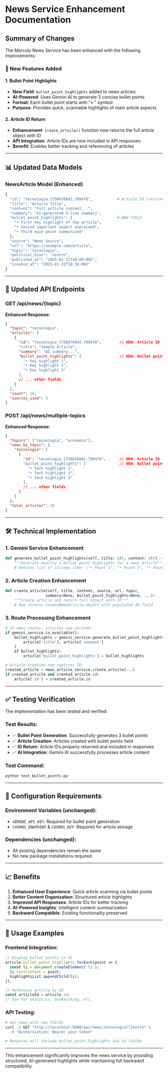 # News Service Enhancement Documentation

## Summary of Changes

The Merculy News Service has been enhanced with the following improvements:

### 🎯 New Features Added

#### 1. Bullet Point Highlights
- **New Field**: `bullet_point_highlights` added to news articles
- **AI-Powered**: Uses Gemini AI to generate 3 concise bullet points
- **Format**: Each bullet point starts with "• " symbol
- **Purpose**: Provides quick, scannable highlights of main article aspects

#### 2. Article ID Return
- **Enhancement**: `create_article()` function now returns the full article object with ID
- **API Integration**: Article IDs are now included in API responses
- **Benefit**: Enables better tracking and referencing of articles

---

## 📊 Updated Data Models

### NewsArticle Model (Enhanced)
```python
{
  "id": "tecnologia_1756676842.709478",           # Article ID (returned after creation)
  "title": "Article Title",
  "content": "Full article content...",
  "summary": "AI-generated 3-line summary",
  "bullet_point_highlights": [                    # NEW FIELD
    "• First key highlight of the article",
    "• Second important aspect explained",
    "• Third main point summarized"
  ],
  "source": "News Source",
  "url": "https://example.com/article",
  "topic": "tecnologia",
  "political_bias": "centro",
  "published_at": "2025-01-31T10:00:00Z",
  "created_at": "2025-01-31T10:30:00Z"
}
```

---

## 🔄 Updated API Endpoints

### GET /api/news/{topic}
**Enhanced Response**:
```json
{
  "topic": "tecnologia",
  "articles": [
    {
      "id": "tecnologia_1756676842.709478",        // NEW: Article ID
      "title": "Sample Article",
      "summary": "AI summary...",
      "bullet_point_highlights": [                 // NEW: Bullet points
        "• Key highlight 1",
        "• Key highlight 2", 
        "• Key highlight 3"
      ],
      // ... other fields
    }
  ],
  "count": 10,
  "sources_used": 3
}
```

### POST /api/news/multiple-topics
**Enhanced Response**:
```json
{
  "topics": ["tecnologia", "economia"],
  "news_by_topic": {
    "tecnologia": [
      {
        "id": "tecnologia_1756676842.709478",      // NEW: Article ID
        "bullet_point_highlights": [               // NEW: Bullet points
          "• Tech highlight 1",
          "• Tech highlight 2",
          "• Tech highlight 3"
        ],
        // ... other fields
      }
    ]
  },
  "total_articles": 20
}
```

---

## 🛠️ Technical Implementation

### 1. Gemini Service Enhancement
```python
def generate_bullet_point_highlights(self, title: str, content: str) -> List[str]:
    """Generate exactly 3 bullet point highlights for a news article"""
    # Returns list of strings like: ["• Point 1", "• Point 2", "• Point 3"]
```

### 2. Article Creation Enhancement
```python
def create_article(self, title, content, source, url, topic, 
                  summary=None, bullet_point_highlights=None, ...):
    """Create article and return full object with ID"""
    # Now returns CosmosNewsArticle object with populated ID field
```

### 3. Route Processing Enhancement
```python
# In news routes, articles now include:
if gemini_service.is_available():
    bullet_highlights = gemini_service.generate_bullet_point_highlights(
        article['title'], article['content']
    )
    if bullet_highlights:
        article['bullet_point_highlights'] = bullet_highlights

# Article creation now captures ID:
created_article = news_article_service.create_article(...)
if created_article and created_article.id:
    article['id'] = created_article.id
```

---

## ✅ Testing Verification

The implementation has been tested and verified:

### Test Results:
- ✅ **Bullet Point Generation**: Successfully generates 3 bullet points
- ✅ **Article Creation**: Articles created with bullet points field
- ✅ **ID Return**: Article IDs properly returned and included in responses
- ✅ **AI Integration**: Gemini AI successfully processes article content

### Test Command:
```bash
python test_bullet_points.py
```

---

## 🔧 Configuration Requirements

### Environment Variables (unchanged):
- `GEMINI_API_KEY`: Required for bullet point generation
- `COSMOS_ENDPOINT` & `COSMOS_KEY`: Required for article storage

### Dependencies (unchanged):
- All existing dependencies remain the same
- No new package installations required

---

## 📈 Benefits

1. **Enhanced User Experience**: Quick article scanning via bullet points
2. **Better Content Organization**: Structured article highlights
3. **Improved API Responses**: Article IDs for better tracking
4. **AI-Powered Insights**: Intelligent content summarization
5. **Backward Compatible**: Existing functionality preserved

---

## 🚀 Usage Examples

### Frontend Integration:
```javascript
// Display bullet points in UI
article.bullet_point_highlights.forEach(point => {
  const li = document.createElement('li');
  li.textContent = point;
  highlightsList.appendChild(li);
});

// Reference article by ID
const articleId = article.id;
// Use for analytics, bookmarking, etc.
```

### API Testing:
```bash
# Get news with new fields
curl -X GET "http://localhost:5000/api/news/tecnologia?limit=5" \
  -H "Authorization: Bearer your-token"

# Response will include bullet_point_highlights and id fields
```

---

This enhancement significantly improves the news service by providing structured, AI-generated highlights while maintaining full backward compatibility.

